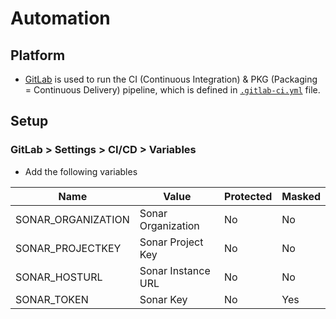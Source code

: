 # Automation

## Platform

* [GitLab](https://gitlab.com/) is used to run the CI (Continuous Integration) & PKG (Packaging = Continuous Delivery) pipeline,
which is defined in [`.gitlab-ci.yml`](../.gitlab-ci.yml) file.

## Setup

### GitLab > Settings > CI/CD > Variables

* Add the following variables

Name               | Value              | Protected | Masked
------------------ | ------------------ | --------- | ------
SONAR_ORGANIZATION | Sonar Organization | No        | No
SONAR_PROJECTKEY   | Sonar Project Key  | No        | No
SONAR_HOSTURL      | Sonar Instance URL | No        | No
SONAR_TOKEN        | Sonar Key          | No        | Yes
